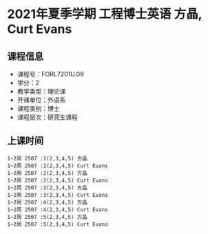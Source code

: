 # 2021年夏季学期 工程博士英语 方晶, Curt Evans






## 课程信息

- 课程号：FORL7201U.09
- 学分：2
- 教学类型：理论课
- 开课单位：外语系
- 课程类别：博士
- 课程层次：研究生课程

## 上课时间

```
1~2周 2507 :1(2,3,4,5) 方晶
1~2周 2507 :1(2,3,4,5) Curt Evans
1~2周 2507 :2(2,3,4,5) 方晶
1~2周 2507 :2(2,3,4,5) Curt Evans
1~2周 2507 :3(2,3,4,5) 方晶
1~2周 2507 :3(2,3,4,5) Curt Evans
1~2周 2507 :4(2,3,4,5) 方晶
1~2周 2507 :4(2,3,4,5) Curt Evans
1~2周 2507 :5(2,3,4,5) 方晶
1~2周 2507 :5(2,3,4,5) Curt Evans
```

